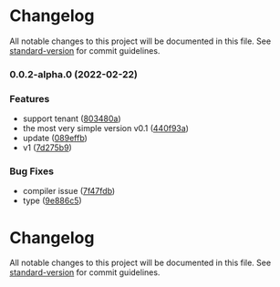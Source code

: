 # Changelog

All notable changes to this project will be documented in this file. See [standard-version](https://github.com/conventional-changelog/standard-version) for commit guidelines.

### 0.0.2-alpha.0 (2022-02-22)


### Features

* support tenant ([803480a](https://github.com/Soontao/cds-common-jwt-support/commit/803480a4d50ef9086bc30c7ce34c682551aa067e))
* the most very simple version v0.1 ([440f93a](https://github.com/Soontao/cds-common-jwt-support/commit/440f93a2664e7a7f9635747f10a5286095970f55))
* update ([089effb](https://github.com/Soontao/cds-common-jwt-support/commit/089effba5cddfe206c2eb6911f209649fd17f829))
* v1 ([7d275b9](https://github.com/Soontao/cds-common-jwt-support/commit/7d275b9dad5dbb5df89a38ad99c8ac06ce2614d7))


### Bug Fixes

* compiler issue ([7f47fdb](https://github.com/Soontao/cds-common-jwt-support/commit/7f47fdb9c9d0b95614763db15d92a2b3d8b1eca8))
* type ([9e886c5](https://github.com/Soontao/cds-common-jwt-support/commit/9e886c5465e39dade27179178b842ddc432ee50c))

# Changelog

All notable changes to this project will be documented in this file. See [standard-version](https://github.com/conventional-changelog/standard-version) for commit guidelines.
